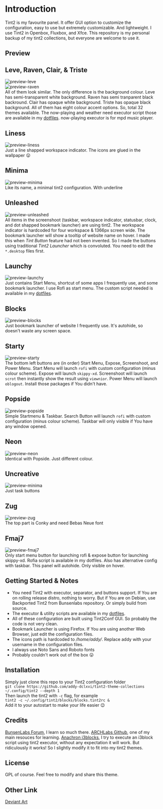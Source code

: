 # Introduction
Tint2 is my favourite panel. It offer GUI option to customize the configuration, easy to use but extremely customizable.
And lightweight. I use Tint2 in Openbox, Fluxbox, and Xfce.
This repository is  my personal backup of my tint2 collections, but everyone are welcome to use it.
## Preview
## Leve, Raven, Clair, & Triste
![preview-leve](https://raw.githubusercontent.com/addy-dclxvi/tint2-theme-collections/master/preview-leve.jpg) <br />
![preview-raven](https://raw.githubusercontent.com/addy-dclxvi/tint2-theme-collections/master/preview-raven.jpg) <br />
All of them look similar. The only difference is the background colour. 
Leve has semi-transparent white background. Raven has semi tranparent black backround.
Clair has opaque white background. Triste has opaque black background.
All of them has eight colour accent options. So, total 32 themes available.
The now-playing and weather need executor script those are available in my [dotfiles](https://git.io/addydots).
now-playing executor is for mpd music player. <br />

## Liness
![preview-liness](https://raw.githubusercontent.com/addy-dclxvi/tint2-theme-collections/master/preview-liness.jpg) <br />
Just a line shapped workspace indicator. The icons are glued in the wallpaper :stuck_out_tongue: <br />

## Minima
![preview-minima](https://raw.githubusercontent.com/addy-dclxvi/tint2-theme-collections/master/preview-minima.jpg) <br />
Like its name, a minimal tint2 configuration. With underline <br />

## Unleashed
![preview-unleashed](https://raw.githubusercontent.com/addy-dclxvi/tint2-theme-collections/master/preview-unleashed.jpg) <br />
All items in the screenshoot (taskbar, workspace indicator, statusbar, clock, and dot shapped bookmark launcher) are using tint2.
The workspace indicator is hardcoded for four workspace & 1366px screen wide. 
The bookmark launcher will show a tooltip of website name on hover.
I made this when *Tint Button* feature had not been invented.
So I made the buttons using traditional *Tint2 Launcher* which is convoluted.
You need to edit the `*.desktop` files first. <br />

## Launchy
![preview-launchy](https://raw.githubusercontent.com/addy-dclxvi/tint2-theme-collections/master/preview-launchy.jpg) <br />
Just contains Start Menu, shortcut of some apps I frequently use, and some bookmark launcher.
I use Rofi as start menu. The custom script needed is available in my [dotfiles](https://git.io/addydots). <br />

## Blocks
![preview-blocks](https://raw.githubusercontent.com/addy-dclxvi/tint2-theme-collections/master/preview-blocks.jpg) <br />
Just bookmark launcher of website I frequently use. It's autohide, so doesn't waste any screen space. <br />

## Starty
![preview-starty](https://raw.githubusercontent.com/addy-dclxvi/tint2-theme-collections/master/preview-starty.jpg) <br />
The bottom left buttons are (in order) Start Menu, Expose, Screenshoot, and Power Menu.
Start Menu will launch `rofi` with custom configuration (minus colour scheme).
Expose will launch `skippy-xd`.
Screenshoot will launch `scrot` then instantly show the result using `viewnior`.
Power Menu will launch `oblogout`.
Install those packages if You didn't have.

## Popside
![preview-popside](https://raw.githubusercontent.com/addy-dclxvi/tint2-theme-collections/master/preview-popside.jpg) <br />
Simple Startmenu & Taskbar. Search Button will launch `rofi` with custom configuration (minus colour scheme).
Taskbar will only visible if You have any window opened.

## Neon
![preview-neon](https://raw.githubusercontent.com/addy-dclxvi/tint2-theme-collections/master/preview-neon.jpg) <br />
Identical with Popside. Just different colour.

## Uncreative
![preview-minima](https://raw.githubusercontent.com/addy-dclxvi/tint2-theme-collections/master/preview-uncreative.jpg) <br />
Just task buttons <br />

## Zug
![preview-zug](https://raw.githubusercontent.com/addy-dclxvi/tint2-theme-collections/master/preview-zug.jpg) <br />
The top part is Conky and need Bebas Neue font <br />

## Fmaj7
![preview-fmaj7](https://raw.githubusercontent.com/addy-dclxvi/tint2-theme-collections/master/preview-fmaj7.jpg) <br />
Only start menu button for launching rofi & expose button for launching skippy-xd.
Rofia script is available in my dotfiles. Also has alternative config with taskbar.
This panel will autohide. Only visible on hover. <br />

## Getting Started & Notes
- You need Tint2 with executor, separator, and buttons support.
If You are on rolling release distro, nothing to worry.
But if You are on Debian, use Backported Tint2 from Bunsenlabs repository.
Or simply build from source.
- The executor & utility scripts are available in my [dotfiles](https://git.io/addydots).
- All of these configuration are built using Tint2Conf GUI.
So probably the code is not very clean.
- Bookmark Launcher is using Firefox. If You are using another Web Browser, just edit the configuration files.
- The icons path is hardcoded to */home/addy/*. Replace addy with your username in the configuration files.
- I always use Noto Sans and Roboto fonts
- Probably couldn't work out of the box :stuck_out_tongue:

## Installation
Simply just clone this repo to your Tint2 configuration folder <br />
`git clone https://github.com/addy-dclxvi/tint2-theme-collections ~/.config/tint2 --depth 1` <br />
Then launch the tint2 with `-c` flag, for example <br />
`tint2 -c ~/.config/tint2/blocks/blocks.tint2rc &` <br />
Add it to your autostart to make your life easier :wink:

## Credits
[BunsenLabs Forum](https://forums.bunsenlabs.org/viewtopic.php?id=254), I learn so much there.
[ARCHLabs Github](https://github.com/ARCHLabs/Archlabs-Tint2-Themes), one of my main resouces for learning.
[Anachron i3blocks](https://github.com/Anachron/i3blocks), I try to execute an i3block script using tint2 executor, without any expectation it will work.
But ridiculously it works! So I slightly modify it to fit into my tint2 themes.

## License
GPL of course. Feel free to modify and share this theme.

## Other Link
[Deviant Art](http://addy-dclxvi.deviantart.com/)

